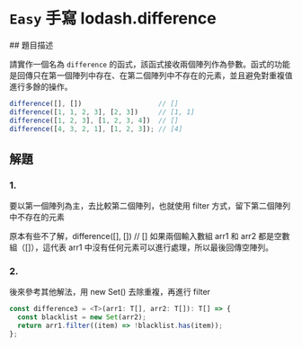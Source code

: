 #  `Easy` 手寫 lodash.difference

## 題目描述

請實作一個名為 `difference` 的函式，該函式接收兩個陣列作為參數。函式的功能是回傳只在第一個陣列中存在、在第二個陣列中不存在的元素，並且避免對重複值進行多餘的操作。

```javascript
difference([], [])                   // []
difference([1, 1, 2, 3], [2, 3])     // [1, 1]
difference([1, 2, 3], [1, 2, 3, 4])	 // []
difference([4, 3, 2, 1], [1, 2, 3]); // [4]
```

## 解題

### 1.
要以第一個陣列為主，去比較第二個陣列，也就使用 filter 方式，留下第二個陣列中不存在的元素


原本有些不了解，difference([], [])  // []
如果兩個輸入數組 arr1 和 arr2 都是空數組（[]），這代表 arr1 中沒有任何元素可以進行處理，所以最後回傳空陣列。


### 2.
後來參考其他解法，用  new Set() 去除重複，再進行 filter

```ts
const difference3 = <T>(arr1: T[], arr2: T[]): T[] => {
  const blacklist = new Set(arr2);
  return arr1.filter((item) => !blacklist.has(item));
};
```